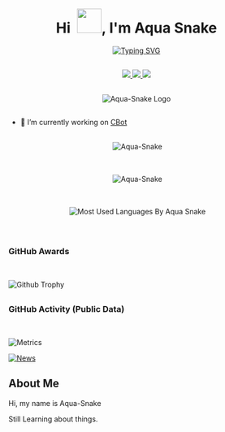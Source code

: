 <h1 align="center">Hi  &nbsp;<a href="https://avipatilweb.ml/"><img src="https://raw.githubusercontent.com/avipatilpro/avipatilpro/master/Hi.gif" width="48px"></a>, I'm Aqua Snake</h1></a>
<!---------- Typing SVG ---------->
<p align="center">
    <a href="https://avatars.githubusercontent.com/u/85664936?v=4">
        <img
            src="https://readme-typing-svg.herokuapp.com?size=31&width=1000&lines=Welcome+To+My+Profile..."
            alt="Typing SVG"
        />
    </a>
</p>

##

<p align="center">
  <a href="https://github.com/Aqua-Snake">
    <img src="https://komarev.com/ghpvc/?username=Aqua-Snake&label=Profile%20views&color=blueviolet&label=Profile+Views&style=flat-square">

  </a>
  <a href="https://github.com/Aqua-Snake?tab=stars">
    <img src="https://img.shields.io/github/stars/Aqua-Snake?color=blueviolet&label=Stargazers&style=flat-square">

  </a>
  <a href="https://github.com/Aqua-Snake?tab=followers">
    <img src="https://img.shields.io/github/followers/Aqua-Snake?color=blueviolet&label=Followers&style=flat-square">

  </a>
</p>

##

<div align="center">

![Aqua-Snake Logo](https://media.giphy.com/media/oQKWEqvuxfHPIo77NN/giphy.gif)
 </div>
 
##

- 🔭 I’m currently working on [CBot](https://github.com/Aqua-Snake/CBot)


##


<p align="center">&nbsp;<img align="center" src="https://github-readme-streak-stats.herokuapp.com/?user=Aqua-Snake&theme=algolia&show_icons=true" alt="Aqua-Snake" /></p>
</a>


<br><p align="center">&nbsp;<img align="center" href="https://github.com/Aqua-Snake" src="https://github-readme-stats.vercel.app/api?username=Aqua-Snake&theme=algolia&show_icons=true" alt="Aqua-Snake"/></p></a>


<br><p align="center">&nbsp;<img align="center" src="https://github-readme-stats.vercel.app/api/top-langs/?username=Aqua-Snake&theme=algolia&layout=compact&langs_count=10&hide_border=true&show_icons=true" alt="Most Used Languages By Aqua Snake"/></p></a><br> 

##

### GitHub Awards
<br/>
<p align="center">

![Github Trophy](https://github-profile-trophy.vercel.app/?username=Aqua-Snake)

  </p>

##
 
### GitHub Activity (Public Data)
<br/>

![Metrics](https://metrics.lecoq.io/Aqua-Snake?template=classic&followup=1&isocalendar=1&languages=1&isocalendar.duration=half-year&config.timezone=Europe%2FIstanbul)

[![News](https://github-readme-stats.vercel.app/api/pin/?username=Aqua-Snake&repo=CBot)](https://github.com/Aqua-Snake/CBot)



##

## About Me 

Hi, my name is Aqua-Snake 

Still Learning about things. 

</details>
